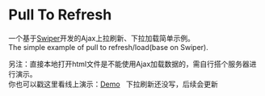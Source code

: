 # Pull To Refresh
一个基于[Swiper](https://github.com/nolimits4web/Swiper)开发的Ajax上拉刷新、下拉加载简单示例。  
The simple example of pull to refresh/load(base on Swiper).  

另注：直接本地打开html文件是不能使用Ajax加载数据的，需自行搭个服务器进行演示。  
你也可以戳这里看线上演示：[Demo](http://static.caozhuo.net/pulltorefresh)  
下拉刷新还没写，后续会更新
